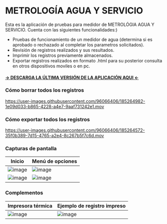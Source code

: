 # METROLOGÍA AGUA Y SERVICIO


Esta es la aplicación de pruebas para medidor de METROLÓGIA AGUA Y SERVICIO.
Cuenta con las siguientes funcionalidades:)
- Pruebas de funcionamiento de un medidor de agua (determina si es aprobado o rechazado al completar los parametros solicitados).
- Revisión de registros realizados y sus resultados.
- Imprimir los registros previamente almacenados.
- Exportar registros realizados en formato .html para su posterior consulta en otros dispositivos moviles o en pc.

#### [ -> DESCARGA LA ÚLTIMA VERSIÓN DE LA APLICACIÓN AQUI <-](https://github.com/juamejia/Intrameplast2022/raw/d1ec5ce18716594e7026a489e8e4e21ddc957b6e/app/build/intermediates/apk/debug/app-debug.apk)

### Cómo borrar todos los registros
https://user-images.githubusercontent.com/96066406/185264982-1e09d033-b865-4228-a4e7-9aaf731242e1.mov

### Cómo exportar todos los registros
https://user-images.githubusercontent.com/96066406/185264572-35f0b389-7d15-4765-a2e4-8c267b5f7c6d.mov

### Capturas de pantalla
| Inicio | Menú de opciones |
| ------------- | ------------- |
| ![image](https://user-images.githubusercontent.com/96066406/185261354-ff0ff145-274d-4e18-85f7-0686cf72b8e9.png)  | ![image](https://user-images.githubusercontent.com/96066406/185261796-639cc500-27e2-4131-8770-f2f42b4f290c.png)  |
| ![image](https://user-images.githubusercontent.com/96066406/185261978-d9dc5492-bfcb-44cd-8638-ab94b2669626.png)  | ![image](https://user-images.githubusercontent.com/96066406/185262027-b67c0334-93fb-45d4-a4fd-12a2263d8f85.png)  |

### Complementos
| Impresora térmica | Ejemplo de registro impreso |
| ------------- | ------------- |
| ![image](https://user-images.githubusercontent.com/96066406/185261849-0dc875bb-bb3c-468f-8dce-42e0514adc1f.png)  | ![image](https://user-images.githubusercontent.com/96066406/185261858-8ba90d6e-d301-4dd7-922e-5308dc1a267e.png)  |
